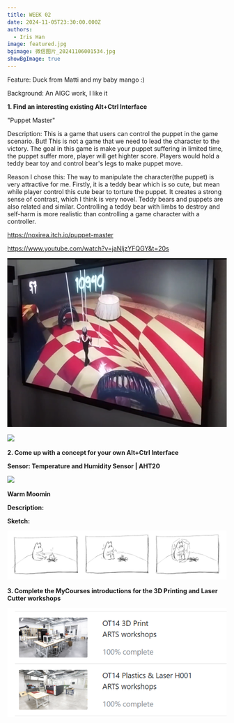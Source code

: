 ```yaml
---
title: WEEK 02
date: 2024-11-05T23:30:00.000Z
authors:
  - Iris Han
image: featured.jpg
bgimage: 微信图片_20241106001534.jpg
showBgImage: true
---
```

Feature: Duck from Matti and my baby mango :)

Background: An AIGC work, I like it

**1. Find an interesting existing Alt+Ctrl Interface**

"Puppet Master"

Description: This is a game that users can control the puppet in the game scenario. But! This is not a game that we need to lead the character to the victory. The goal in this game is make your puppet suffering in limited time, the puppet suffer more, player will get highter score. Players would hold a teddy bear toy and control bear's legs to make puppet move. 

Reason I chose this: The way to manipulate the character(the puppet) is very attractive for me. Firstly, it is a teddy bear which is so cute, but mean while player control this cute bear to torture the puppet. It creates a strong sense of contrast, which I think is very novel. Teddy bears and puppets are also related and similar. Controlling a teddy bear with limbs to destroy and self-harm is more realistic than controlling a game character with a controller.

https://noxirea.itch.io/puppet-master

https://www.youtube.com/watch?v=jaNljzYFQGY&t=20s

![](屏幕截图-2024-11-05-235651.png)

![](https://img.itch.zone/aW1nLzE1NTE4NTkxLmpwZw==/original/8JBHlr.jpg)

**2. Come up with a concept for your own Alt+Ctrl Interface**

**Sensor: Temperature and Humidity Sensor | AHT20**

![](https://learn.newmedia.dog/tutorials/arduino-and-electronics/sensors/temperature-and-humidity-aht20/images/aht-20.jpg)





**Warm Moomin**

**Description:** 

**Sketch:** 

![](warm-moomin.jpg)



**3. Complete the MyCourses introductions for the 3D Printing and Laser Cutter workshops** 

![](屏幕截图-2024-11-06-001105.png)
